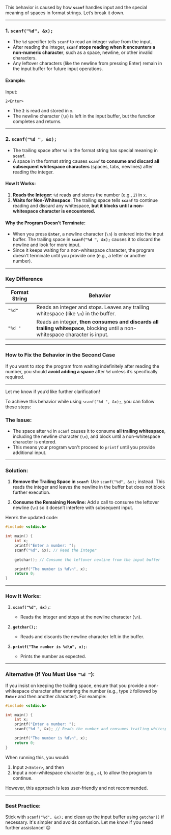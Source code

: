 This behavior is caused by how **`scanf`** handles input and the special meaning of spaces in format strings. Let’s break it down.

---

### **1. `scanf("%d", &x);`**
- The `%d` specifier tells `scanf` to read an integer value from the input.
- After reading the integer, **`scanf` stops reading when it encounters a non-numeric character**, such as a space, newline, or other invalid characters.
- Any leftover characters (like the newline from pressing Enter) remain in the input buffer for future input operations.
  
#### Example:
Input:  
```
2<Enter>
```

- The **`2`** is read and stored in `x`.
- The newline character (`\n`) is left in the input buffer, but the function completes and returns.

---

### **2. `scanf("%d ", &x);`**
- The trailing space after `%d` in the format string has special meaning in **`scanf`**.
- A space in the format string causes **`scanf` to consume and discard all subsequent whitespace characters** (spaces, tabs, newlines) after reading the integer.

#### How It Works:
1. **Reads the Integer**: `%d` reads and stores the number (e.g., `2`) in `x`.
2. **Waits for Non-Whitespace**: The trailing space tells **`scanf`** to continue reading and discard any whitespace, **but it blocks until a non-whitespace character is encountered.**

#### Why the Program Doesn’t Terminate:
- When you press **`Enter`**, a newline character (`\n`) is entered into the input buffer. The trailing space in **`scanf("%d ", &x);`** causes it to discard the newline and look for more input.
- Since it keeps waiting for a non-whitespace character, the program doesn't terminate until you provide one (e.g., a letter or another number).

---

### **Key Difference**
| **Format String**      | **Behavior**                                                                 |
|-------------------------|-----------------------------------------------------------------------------|
| `"%d"`                 | Reads an integer and stops. Leaves any trailing whitespace (like `\n`) in the buffer. |
| `"%d "`                | Reads an integer, **then consumes and discards all trailing whitespace**, blocking until a non-whitespace character is input. |

---

### **How to Fix the Behavior in the Second Case**
If you want to stop the program from waiting indefinitely after reading the number, you should **avoid adding a space** after `%d` unless it’s specifically required.

---

Let me know if you’d like further clarification!



To achieve this behavior while using `scanf("%d ", &x);`, you can follow these steps:

### **The Issue:**
- The space after `%d` in `scanf` causes it to consume **all trailing whitespace**, including the newline character (`\n`), and block until a non-whitespace character is entered.
- This means your program won't proceed to `printf` until you provide additional input.

---

### **Solution:**

1. **Remove the Trailing Space in `scanf`:**
   Use `scanf("%d", &x);` instead. This reads the integer and leaves the newline in the buffer but does not block further execution.

2. **Consume the Remaining Newline:**
   Add a call to consume the leftover newline (`\n`) so it doesn’t interfere with subsequent input.

Here’s the updated code:

```c
#include <stdio.h>

int main() {
    int x;
    printf("Enter a number: ");
    scanf("%d", &x); // Read the integer
    
    getchar(); // Consume the leftover newline from the input buffer

    printf("The number is %d\n", x);
    return 0;
}
```

---

### **How It Works:**
1. **`scanf("%d", &x);`**:
   - Reads the integer and stops at the newline character (`\n`).

2. **`getchar();`**:
   - Reads and discards the newline character left in the buffer.

3. **`printf("The number is %d\n", x);`**:
   - Prints the number as expected.

---

### **Alternative (If You Must Use `"%d "`):**
If you insist on keeping the trailing space, ensure that you provide a non-whitespace character after entering the number (e.g., type `2` followed by **`Enter`** and then another character). For example:

```c
#include <stdio.h>

int main() {
    int x;
    printf("Enter a number: ");
    scanf("%d ", &x); // Reads the number and consumes trailing whitespace

    printf("The number is %d\n", x);
    return 0;
}
```

When running this, you would:
1. Input `2<Enter>`, and then
2. Input a non-whitespace character (e.g., `a`), to allow the program to continue.

However, this approach is less user-friendly and not recommended.

---

### **Best Practice:**
Stick with `scanf("%d", &x);` and clean up the input buffer using `getchar()` if necessary. It's simpler and avoids confusion. Let me know if you need further assistance! 😊